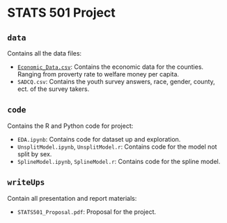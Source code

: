 # STATS 501 Project

## `data`

Contains all the data files:
- [`Economic_Data.csv`](https://github.com/brodyee/STATS501_project/blob/main/data/Economic_Data.csv): Contains the economic data for the counties. Ranging from proverty rate to welfare money per capita.
- `SADCQ.csv`: Contains the youth survey answers, race, gender, county, ect. of the survey takers. 

## `code`

Contains the R and Python code for project:
- `EDA.ipynb`: Contains code for dataset up and exploration.
- `UnsplitModel.ipynb`, `UnsplitModel.r`: Contains code for the model not split by sex.
- `SplineModel.ipynb`, `SplineModel.r`: Contains code for the spline model.

## `writeUps`

Contain all presentation and report materials:
- `STATS501_Proposal.pdf`: Proposal for the project. 
